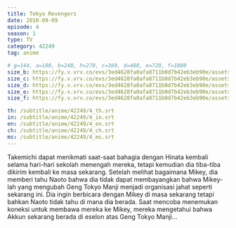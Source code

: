 ```yaml
---
title: Tokyo Revengers
date: 2010-09-09
episode: 4
season: 1
type: TV
category: 42249
tag: anime

# g=144, a=180, b=240, h=270, c=360, d=480, e=720, f=1080
size_b: https://fy.v.vrv.co/evs/3ed4628fa0afa8711b0d7b42eb3eb90e/assets/5871421be414fca5f7ca9d277fd570ad_4037066.mp4
size_c: https://fy.v.vrv.co/evs/3ed4628fa0afa8711b0d7b42eb3eb90e/assets/5871421be414fca5f7ca9d277fd570ad_4037065.mp4
size_d: https://fy.v.vrv.co/evs/3ed4628fa0afa8711b0d7b42eb3eb90e/assets/5871421be414fca5f7ca9d277fd570ad_4037067.mp4
size_e: https://fy.v.vrv.co/evs/3ed4628fa0afa8711b0d7b42eb3eb90e/assets/5871421be414fca5f7ca9d277fd570ad_4037068.mp4
size_f: https://fy.v.vrv.co/evs/3ed4628fa0afa8711b0d7b42eb3eb90e/assets/5871421be414fca5f7ca9d277fd570ad_4037069.mp4

th: /subtitle/anime/42249/4_th.srt
in: /subtitle/anime/42249/4_in.srt
en: /subtitle/anime/42249/4_en.srt
ch: /subtitle/anime/42249/4_ch.srt
ms: /subtitle/anime/42249/4_ms.srt
---
```

Takemichi dapat menikmati saat-saat bahagia dengan Hinata kembali selama hari-hari sekolah menengah mereka, tetapi kemudian dia tiba-tiba dikirim kembali ke masa sekarang. Setelah melihat bagaimana Mikey, dia memberi tahu Naoto bahwa dia tidak dapat membayangkan bahwa Mikey-lah yang mengubah Geng Tokyo Manji menjadi organisasi jahat seperti sekarang ini. Dia ingin berbicara dengan Mikey di masa sekarang tetapi bahkan Naoto tidak tahu di mana dia berada. Saat mencoba menemukan koneksi untuk membawa mereka ke Mikey, mereka mengetahui bahwa Akkun sekarang berada di eselon atas Geng Tokyo Manji...
